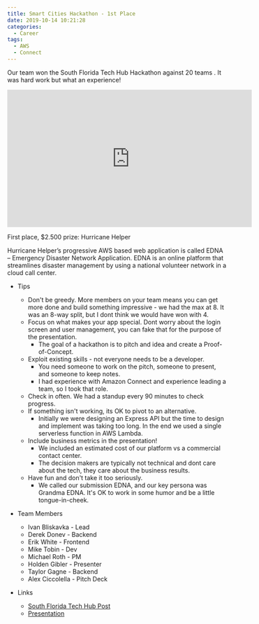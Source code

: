 ```yaml
---
title: Smart Cities Hackathon - 1st Place
date: 2019-10-14 10:21:28
categories:
  - Career
tags:
  - AWS
  - Connect
---
```


Our team won the South Florida Tech Hub Hackathon against 20 teams . It was hard work but what an experience!

<!-- more -->

<iframe width="560" height="315" src="https://www.youtube.com/embed/fXx_pysTPGo" title="YouTube video player" frameborder="0" allow="accelerometer; autoplay; clipboard-write; encrypted-media; gyroscope; picture-in-picture; web-share" allowfullscreen></iframe>

First place, $2.500 prize: Hurricane Helper

Hurricane Helper’s progressive AWS based web application is called EDNA – Emergency Disaster Network Application. EDNA is an online platform that streamlines disaster management by using a national volunteer network in a cloud call center.

- Tips

  - Don't be greedy. More members on your team means you can get more done and build something impressive - we had the max at 8. It was an 8-way split, but I dont think we would have won with 4.
  - Focus on what makes your app special. Dont worry about the login screen and user management, you can fake that for the purpose of the presentation.
    - The goal of a hackathon is to pitch and idea and create a Proof-of-Concept.
  - Exploit existing skills - not everyone needs to be a developer.
    - You need someone to work on the pitch, someone to present, and someone to keep notes.
    - I had experience with Amazon Connect and experience leading a team, so I took that role.
  - Check in often. We had a standup every 90 minutes to check progress.
  - If something isn't working, its OK to pivot to an alternative.
    - Initially we were designing an Express API but the time to design and implement was taking too long. In the end we used a single serverless function in AWS Lambda.
  - Include business metrics in the presentation!
    - We included an estimated cost of our platform vs a commercial contact center.
    - The decision makers are typically not technical and dont care about the tech, they care about the business results.
  - Have fun and don't take it too seriously.
    - We called our submission EDNA, and our key persona was Grandma EDNA. It's OK to work in some humor and be a little tongue-in-cheek.

- Team Members

  - Ivan Bliskavka - Lead
  - Derek Donev - Backend
  - Erik White - Frontend
  - Mike Tobin - Dev
  - Michael Roth - PM
  - Holden Gibler - Presenter
  - Taylor Gagne - Backend
  - Alex Ciccolella - Pitch Deck

- Links

  - [South Florida Tech Hub Post](https://techhubsouthflorida.org/smart-cities-hurricane-relief-hackathon/)
  - [Presentation](./EDNA-Presentation.pdf)
